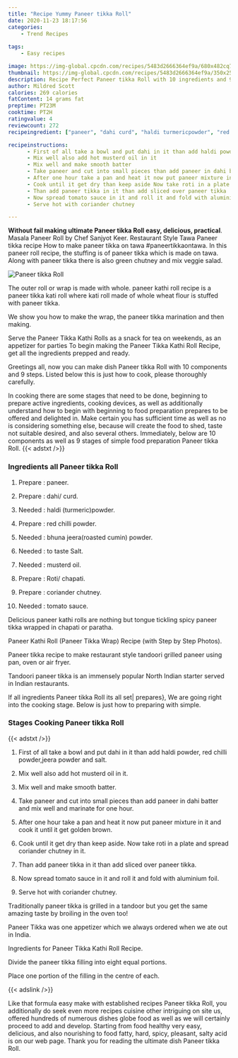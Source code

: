 ```yaml
---
title: "Recipe Yummy Paneer tikka Roll"
date: 2020-11-23 18:17:56
categories:
    - Trend Recipes
    
tags:
    - Easy recipes

image: https://img-global.cpcdn.com/recipes/5483d2666364ef9a/680x482cq70/paneer-tikka-roll-recipe-main-photo.jpg
thumbnail: https://img-global.cpcdn.com/recipes/5483d2666364ef9a/350x250cq70/paneer-tikka-roll-recipe-main-photo.jpg
description: Recipe Perfect Paneer tikka Roll with 10 ingredients and 9 stages of easy cooking.
author: Mildred Scott
calories: 269 calories
fatContent: 14 grams fat
preptime: PT23M
cooktime: PT2H
ratingvalue: 4
reviewcount: 272
recipeingredient: ["paneer", "dahi curd", "haldi turmericpowder", "red chilli powder", "bhuna jeeraroasted cumin powder", "to taste Salt", "musterd oil", "Roti chapati", "coriander chutney", "tomato sauce"]

recipeinstructions: 
      - First of all take a bowl and put dahi in it than add haldi powder red chilli powderjeera powder and salt 
      - Mix well also add hot musterd oil in it 
      - Mix well and make smooth batter 
      - Take paneer and cut into small pieces than add paneer in dahi batter and mix well and marinate for one hour 
      - After one hour take a pan and heat it now put paneer mixture in it and cook it until it get golden brown 
      - Cook until it get dry than keep aside Now take roti in a plate and spread coriander chutney in it 
      - Than add paneer tikka in it than add sliced over paneer tikka 
      - Now spread tomato sauce in it and roll it and fold with aluminium foil 
      - Serve hot with coriander chutney

---
```




**Without fail making ultimate Paneer tikka Roll easy, delicious, practical**. Masala Paneer Roll by Chef Sanjyot Keer. Restaurant Style Tawa Paneer tikka recipe How to make paneer tikka on tawa #paneertikkaontawa. In this paneer roll recipe, the stuffing is of paneer tikka which is made on tawa. Along with paneer tikka there is also green chutney and mix veggie salad.


![Paneer tikka Roll](https://img-global.cpcdn.com/recipes/5483d2666364ef9a/680x482cq70/paneer-tikka-roll-recipe-main-photo.jpg "Paneer tikka Roll")



The outer roll or wrap is made with whole. paneer kathi roll recipe is a paneer tikka kati roll where kati roll made of whole wheat flour is stuffed with paneer tikka.

We show you how to make the wrap, the paneer tikka marination and then making.

Serve the Paneer Tikka Kathi Rolls as a snack for tea on weekends, as an appetizer for parties To begin making the Paneer Tikka Kathi Roll Recipe, get all the ingredients prepped and ready.


Greetings all, now you can make dish Paneer tikka Roll with 10 components and 9 steps. Listed below this is just how to cook, please thoroughly carefully.

In cooking there are some stages that need to be done, beginning to prepare active ingredients, cooking devices, as well as additionally understand how to begin with beginning to food preparation prepares to be offered and delighted in. Make certain you has sufficient time as well as no is considering something else, because will create the food to shed, taste not suitable desired, and also several others. Immediately, below are 10 components as well as 9 stages of simple food preparation Paneer tikka Roll.
{{< adstxt />}}

### Ingredients all Paneer tikka Roll


1. Prepare  : paneer.

1. Prepare  : dahi/ curd.

1. Needed  : haldi (turmeric)powder.

1. Prepare  : red chilli powder.

1. Needed  : bhuna jeera(roasted cumin) powder.

1. Needed  : to taste Salt.

1. Needed  : musterd oil.

1. Prepare  : Roti/ chapati.

1. Prepare  : coriander chutney.

1. Needed  : tomato sauce.


Delicious paneer kathi rolls are nothing but tongue tickling spicy paneer tikka wrapped in chapati or paratha.

Paneer Kathi Roll (Paneer Tikka Wrap) Recipe (with Step by Step Photos).

Paneer tikka recipe to make restaurant style tandoori grilled paneer using pan, oven or air fryer.

Tandoori paneer tikka is an immensely popular North Indian starter served in Indian restaurants.


If all ingredients Paneer tikka Roll its all set| prepares}, We are going right into the cooking stage. Below is just how to preparing with simple.

### Stages Cooking Paneer tikka Roll

{{< adstxt />}}


1. First of all take a bowl and put dahi in it than add haldi powder, red chilli powder,jeera powder and salt.



1. Mix well also add hot musterd oil in it.



1. Mix well and make smooth batter.



1. Take paneer and cut into small pieces than add paneer in dahi batter and mix well and marinate for one hour.



1. After one hour take a pan and heat it now put paneer mixture in it and cook it until it get golden brown.



1. Cook until it get dry than keep aside. Now take roti in a plate and spread coriander chutney in it.



1. Than add paneer tikka in it than add sliced over paneer tikka.



1. Now spread tomato sauce in it and roll it and fold with aluminium foil.



1. Serve hot with coriander chutney.




Traditionally paneer tikka is grilled in a tandoor but you get the same amazing taste by broiling in the oven too!

Paneer Tikka was one appetizer which we always ordered when we ate out in India.

Ingredients for Paneer Tikka Kathi Roll Recipe.

Divide the paneer tikka filling into eight equal portions.

Place one portion of the filling in the centre of each.


{{< adslink />}}

Like that formula easy make with established recipes Paneer tikka Roll, you additionally do seek even more recipes cuisine other intriguing on site us, offered hundreds of numerous dishes globe food as well as we will certainly proceed to add and develop. Starting from food healthy very easy, delicious, and also nourishing to food fatty, hard, spicy, pleasant, salty acid is on our web page. Thank you for reading the ultimate dish Paneer tikka Roll.

